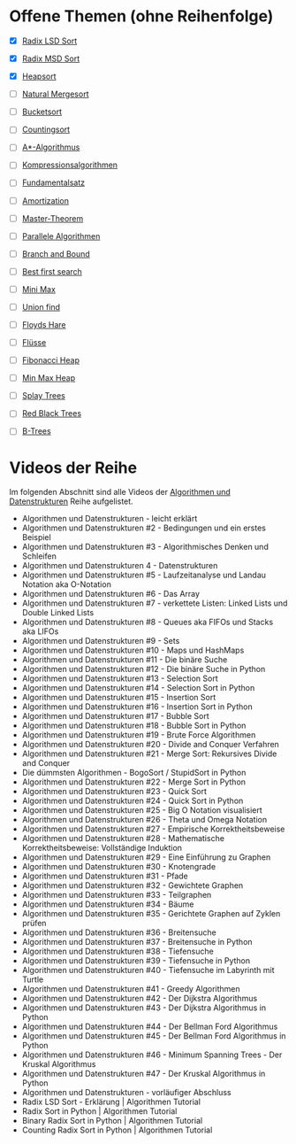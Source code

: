 # Offene Themen (ohne Reihenfolge)

- [x] [Radix LSD Sort](./RadixLSDSort.md)
- [x] [Radix MSD Sort](./RadixMSDSort.md)
- [x] [Heapsort](./HeapSort.md)
- [ ] [Natural Mergesort]()
- [ ] [Bucketsort]()
- [ ] [Countingsort]()
- [ ] [A*-Algorithmus]()
- [ ] [Kompressionsalgorithmen]()
- [ ] [Fundamentalsatz]()
- [ ] [Amortization]()
- [ ] [Master-Theorem]()
- [ ] [Parallele Algorithmen]()
- [ ] [Branch and Bound]()
- [ ] [Best first search]()
- [ ] [Mini Max]()
- [ ] [Union find]()
- [ ] [Floyds Hare]()
- [ ] [Flüsse]()
- [ ] [Fibonacci Heap]()
- [ ] [Min Max Heap]()
- [ ] [Splay Trees]()
- [ ] [Red Black Trees]()
- [ ] [B-Trees]()


# Videos der Reihe

Im folgenden Abschnitt sind alle Videos der [Algorithmen und Datenstrukturen](https://www.youtube.com/watch?v=eXjay16RMw0&list=PLNmsVeXQZj7q2hZHyLJS6IeHQIlyEgKqf) Reihe aufgelistet.

- Algorithmen und Datenstrukturen - leicht erklärt
- Algorithmen und Datenstrukturen #2 - Bedingungen und ein erstes Beispiel
- Algorithmen und Datenstrukturen #3 - Algorithmisches Denken und Schleifen
- Algorithmen und Datenstrukturen 4 - Datenstrukturen
- Algorithmen und Datenstrukturen #5 - Laufzeitanalyse und Landau Notation aka O-Notation
- Algorithmen und Datenstrukturen #6 - Das Array
- Algorithmen und Datenstrukturen #7 - verkettete Listen: Linked Lists und Double Linked Lists
- Algorithmen und Datenstrukturen #8 - Queues aka FIFOs und Stacks aka LIFOs
- Algorithmen und Datenstrukturen #9 - Sets
- Algorithmen und Datenstrukturen #10 - Maps und HashMaps
- Algorithmen und Datenstrukturen #11 - Die binäre Suche
- Algorithmen und Datenstrukturen #12 - Die binäre Suche in Python
- Algorithmen und Datenstrukturen #13 - Selection Sort
- Algorithmen und Datenstrukturen #14 - Selection Sort in Python
- Algorithmen und Datenstrukturen #15 - Insertion Sort
- Algorithmen und Datenstrukturen #16 - Insertion Sort in Python
- Algorithmen und Datenstrukturen #17 - Bubble Sort
- Algorithmen und Datenstrukturen #18 - Bubble Sort in Python
- Algorithmen und Datenstrukturen #19 - Brute Force Algorithmen
- Algorithmen und Datenstrukturen #20 - Divide and Conquer Verfahren
- Algorithmen und Datenstrukturen #21 - Merge Sort: Rekursives Divide and Conquer
- Die dümmsten Algorithmen - BogoSort / StupidSort in Python
- Algorithmen und Datenstrukturen #22 - Merge Sort in Python
- Algorithmen und Datenstrukturen #23 - Quick Sort
- Algorithmen und Datenstrukturen #24 - Quick Sort in Python
- Algorithmen und Datenstrukturen #25 - Big O Notation visualisiert
- Algorithmen und Datenstrukturen #26 - Theta und Omega Notation
- Algorithmen und Datenstrukturen #27 - Empirische Korrektheitsbeweise
- Algorithmen und Datenstrukturen #28 - Mathematische Korrektheitsbeweise: Vollständige Induktion
- Algorithmen und Datenstrukturen #29 - Eine Einführung zu Graphen
- Algorithmen und Datenstrukturen #30 - Knotengrade
- Algorithmen und Datenstrukturen #31 - Pfade
- Algorithmen und Datenstrukturen #32 - Gewichtete Graphen
- Algorithmen und Datenstrukturen #33 - Teilgraphen
- Algorithmen und Datenstrukturen #34 - Bäume
- Algorithmen und Datenstrukturen #35 - Gerichtete Graphen auf Zyklen prüfen
- Algorithmen und Datenstrukturen #36 - Breitensuche
- Algorithmen und Datenstrukturen #37 - Breitensuche in Python
- Algorithmen und Datenstrukturen #38 - Tiefensuche
- Algorithmen und Datenstrukturen #39 - Tiefensuche in Python
- Algorithmen und Datenstrukturen #40 - Tiefensuche im Labyrinth mit Turtle
- Algorithmen und Datenstrukturen #41 - Greedy Algorithmen
- Algorithmen und Datenstrukturen #42 - Der Dijkstra Algorithmus
- Algorithmen und Datenstrukturen #43 - Der Dijkstra Algorithmus in Python
- Algorithmen und Datenstrukturen #44 - Der Bellman Ford Algorithmus
- Algorithmen und Datenstrukturen #45 - Der Bellman Ford Algorithmus in Python
- Algorithmen und Datenstrukturen #46 - Minimum Spanning Trees - Der Kruskal Algorithmus
- Algorithmen und Datenstrukturen #47 - Der Kruskal Algorithmus in Python
- Algorithmen und Datenstrukturen - vorläufiger Abschluss
- Radix LSD Sort - Erklärung | Algorithmen Tutorial
- Radix Sort in Python | Algorithmen Tutorial
- Binary Radix Sort in Python | Algorithmen Tutorial
- Counting Radix Sort in Python | Algorithmen Tutorial


